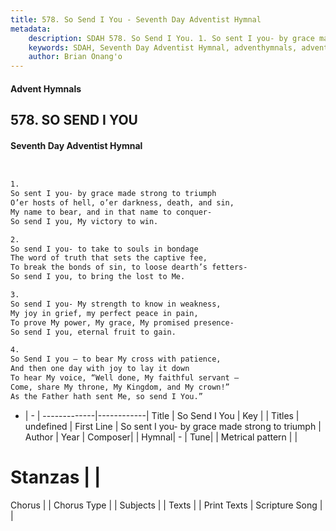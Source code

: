 ```yaml
---
title: 578. So Send I You - Seventh Day Adventist Hymnal
metadata:
    description: SDAH 578. So Send I You. 1. So sent I you- by grace made strong to triumph O’er hosts of hell, o’er darkness, death, and sin, My name to bear, and in that name to conquer- So send I you, My victory to win.
    keywords: SDAH, Seventh Day Adventist Hymnal, adventhymnals, advent hymnals, So Send I You, So sent I you- by grace made strong to triumph 
    author: Brian Onang'o
---
```


#### Advent Hymnals
## 578. SO SEND I YOU
#### Seventh Day Adventist Hymnal

```txt


1.
So sent I you- by grace made strong to triumph
O’er hosts of hell, o’er darkness, death, and sin,
My name to bear, and in that name to conquer-
So send I you, My victory to win.

2.
So send I you- to take to souls in bondage
The word of truth that sets the captive fee,
To break the bonds of sin, to loose dearth’s fetters-
So send I you, to bring the lost to Me.

3.
So send I you- My strength to know in weakness,
My joy in grief, my perfect peace in pain,
To prove My power, My grace, My promised presence-
So send I you, eternal fruit to gain.

4.
So Send I you – to bear My cross with patience,
And then one day with joy to lay it down
To hear My voice, “Well done, My faithful servant –
Come, share My throne, My Kingdom, and My crown!”
As the Father hath sent Me, so send I You.”


```

- |   -  |
-------------|------------|
Title | So Send I You |
Key |  |
Titles | undefined |
First Line | So sent I you- by grace made strong to triumph |
Author | 
Year | 
Composer|  |
Hymnal|  - |
Tune|  |
Metrical pattern | |
# Stanzas |  |
Chorus |  |
Chorus Type |  |
Subjects |  |
Texts |  |
Print Texts | 
Scripture Song |  |
  
